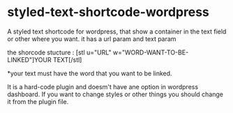 # styled-text-shortcode-wordpress
A styled text shortcode for wordpress, that show a container in the text field or other where you want. it has a url param and text param

the shorcode stucture :
[stl u="URL" w="WORD-WANT-TO-BE-LINKED"]YOUR TEXT[/stl]

*your text must have the word that you want to be linked.

It is a hard-code plugin and doesm't have ane option in wordpress dashboard.
If you want to change styles or other things you should change it from the plugin file.
